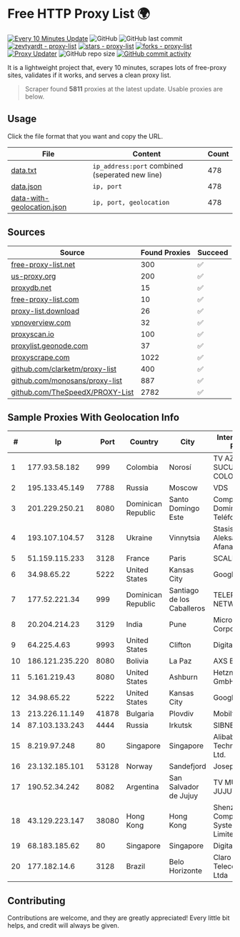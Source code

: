 
# Free HTTP Proxy List 🌍

[![Every 10 Minutes Update](https://github.com/mertguvencli/http-proxy-list/actions/workflows/main.yml/badge.svg?branch=main)](https://github.com/mertguvencli/http-proxy-list/actions/workflows/main.yml)
![GitHub](https://img.shields.io/github/license/mertguvencli/http-proxy-list)
![GitHub last commit](https://img.shields.io/github/last-commit/mertguvencli/http-proxy-list)
[![zevtyardt - proxy-list](https://img.shields.io/static/v1?label=zevtyardt&message=proxy-list&color=blue&logo=github)](https://github.com/zevtyardt/proxy-list "Go to GitHub repo")
[![stars - proxy-list](https://img.shields.io/github/stars/zevtyardt/proxy-list?style=social)](https://github.com/zevtyardt/proxy-list)
[![forks - proxy-list](https://img.shields.io/github/forks/zevtyardt/proxy-list?style=social)](https://github.com/zevtyardt/proxy-list)
[![Proxy Updater](https://github.com/zevtyardt/proxy-list/workflows/Proxy%20Updater/badge.svg)](https://github.com/zevtyardt/proxy-list/actions?query=workflow:"Proxy+Updater")
![GitHub repo size](https://img.shields.io/github/repo-size/zevtyardt/proxy-list)
[![GitHub commit activity](https://img.shields.io/github/commit-activity/m/zevtyardt/proxy-list?logo=commits)](https://github.com/zevtyardt/proxy-list/commits/main)

It is a lightweight project that, every 10 minutes, scrapes lots of free-proxy sites, validates if it works, and serves a clean proxy list.

> Scraper found **5811** proxies at the latest update. Usable proxies are below.

## Usage

Click the file format that you want and copy the URL.

|File|Content|Count|
|----|-------|-----|
|[data.txt](https://raw.githubusercontent.com/mertguvencli/http-proxy-list/main/proxy-list/data.txt)|`ip_address:port` combined (seperated new line)|478|
|[data.json](https://raw.githubusercontent.com/mertguvencli/http-proxy-list/main/proxy-list/data.json)|`ip, port`|478|
|[data-with-geolocation.json](https://raw.githubusercontent.com/mertguvencli/http-proxy-list/main/proxy-list/data-with-geolocation.json)|`ip, port, geolocation`|478|

## Sources

|Source|Found Proxies|Succeed|
|------|-------------|-------|
|[free-proxy-list.net](https://free-proxy-list.net)|300|✅|
|[us-proxy.org](https://www.us-proxy.org)|200|✅|
|[proxydb.net](http://proxydb.net)|15|✅|
|[free-proxy-list.com](https://free-proxy-list.com/?page=&port=&type%5B%5D=http&type%5B%5D=https&up_time=0&search=Search)|10|✅|
|[proxy-list.download](https://www.proxy-list.download/HTTP)|26|✅|
|[vpnoverview.com](https://vpnoverview.com/privacy/anonymous-browsing/free-proxy-servers)|32|✅|
|[proxyscan.io](https://www.proxyscan.io)|100|✅|
|[proxylist.geonode.com](https://proxylist.geonode.com/api/proxy-list?limit=300&page=1&sort_by=lastChecked&sort_type=desc&protocols=http,https)|37|✅|
|[proxyscrape.com](https://api.proxyscrape.com/v2/?request=displayproxies&protocol=http&timeout=10000&country=all&ssl=all&anonymity=all)|1022|✅|
|[github.com/clarketm/proxy-list](https://raw.githubusercontent.com/clarketm/proxy-list/master/proxy-list-raw.txt)|400|✅|
|[github.com/monosans/proxy-list](https://raw.githubusercontent.com/monosans/proxy-list/main/proxies/http.txt)|887|✅|
|[github.com/TheSpeedX/PROXY-List](https://raw.githubusercontent.com/TheSpeedX/PROXY-List/master/http.txt)|2782|✅|


## Sample Proxies With Geolocation Info

|#|Ip|Port|Country|City|Internet Service Provider|
|-|--|----|-------|----|-------------------------|
|1|177.93.58.182|999|Colombia|Norosí|TV AZTECA SUCURSAL COLOMBIA|
|2|195.133.45.149|7788|Russia|Moscow|VDS|
|3|201.229.250.21|8080|Dominican Republic|Santo Domingo Este|Compañía Dominicana de Teléfonos S. A.|
|4|193.107.104.57|3128|Ukraine|Vinnytsia|Stasishen Aleksandr Afanasiyovich|
|5|51.159.115.233|3128|France|Paris|SCALEWAY|
|6|34.98.65.22|5222|United States|Kansas City|Google LLC|
|7|177.52.221.34|999|Dominican Republic|Santiago de los Caballeros|TELERY NETWORKS, S.R.L|
|8|20.204.214.23|3129|India|Pune|Microsoft Corporation|
|9|64.225.4.63|9993|United States|Clifton|DigitalOcean, LLC|
|10|186.121.235.220|8080|Bolivia|La Paz|AXS Bolivia S. A.|
|11|5.161.219.43|8080|United States|Ashburn|Hetzner Online GmbH|
|12|34.98.65.22|5222|United States|Kansas City|Google LLC|
|13|213.226.11.149|41878|Bulgaria|Plovdiv|Mobiltel EAD|
|14|87.103.133.243|4444|Russia|Irkutsk|SIBNET-IRKUTSK|
|15|8.219.97.248|80|Singapore|Singapore|Alibaba (US) Technology Co., Ltd.|
|16|23.132.185.101|53128|Norway|Sandefjord|Joseph Farnell|
|17|190.52.34.242|8082|Argentina|San Salvador de Jujuy|TV MUSIC HOUSE JUJUY|
|18|43.129.223.147|38080|Hong Kong|Hong Kong|Shenzhen Tencent Computer Systems Company Limited|
|19|68.183.185.62|80|Singapore|Singapore|DigitalOcean, LLC|
|20|177.182.14.6|3128|Brazil|Belo Horizonte|Claro NXT Telecomunicacoes Ltda|



## Contributing

Contributions are welcome, and they are greatly appreciated! Every
little bit helps, and credit will always be given.

